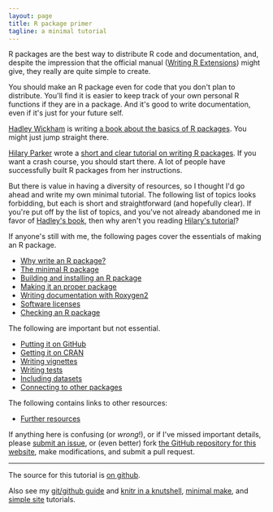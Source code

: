 ```yaml
---
layout: page
title: R package primer
tagline: a minimal tutorial
---
```


R packages are the best way to distribute R code and documentation,
and, despite the impression that the official manual
([Writing R Extensions](http://cran.r-project.org/doc/manuals/r-release/R-exts.html))
might give, they really are quite simple to create.

You should make an R package even for code that you don't plan to
distribute. You'll find it is easier to keep track of your own
personal R functions if they are in a package. And it's good to write
documentation, even if it's just for your future self.

[Hadley Wickham](http://had.co.nz/) is writing
[a book about the basics of R packages](http://r-pkgs.had.co.nz/). You might just
jump straight there.

[Hilary Parker](http://hilaryparker.com) wrote a
[short and clear tutorial on writing R packages](http://hilaryparker.com/2014/04/29/writing-an-r-package-from-scratch/).
If you want a crash course, you should start there. A lot of people
have successfully built R packages from her instructions.

But there is value in having a diversity of
resources, so I thought I'd go ahead and write my own minimal tutorial.
The following list of topics looks forbidding, but each is short and
straightforward (and hopefully clear). If you're put off by the list
of topics,
and you've not already abandoned me in favor of
[Hadley's book](http://r-pkgs.had.co.nz/), then why aren't you reading
[Hilary's tutorial](http://hilaryparker.com/2014/04/29/writing-an-r-package-from-scratch/)?

If anyone's still with me, the following pages cover the essentials of
making an R package.

- [Why write an R package?](pages/why.html)
- [The minimal R package](pages/minimal.html)
- [Building and installing an R package](pages/build.html)
- [Making it an proper package](pages/proper.html)
- [Writing documentation with Roxygen2](pages/docs.html)
- [Software licenses](pages/licenses.html)
- [Checking an R package](pages/check.html)

The following are important but not essential.

- [Putting it on GitHub](pages/github.html)
- [Getting it on CRAN](pages/cran.html)
- [Writing vignettes](pages/vignettes.html)
- [Writing tests](pages/tests.html)
- [Including datasets](pages/data.html)
- [Connecting to other packages](pages/depends.html)

The following contains links to other resources:

- [Further resources](pages/resources.html)

If anything here is confusing (or _wrong_!), or if I've missed
important details, please
[submit an issue](https://github.com/kbroman/pkg_primer/issues), or (even
better) fork [the GitHub repository for this website](http://github.com/kbroman/pkg_primer),
make modifications, and submit a pull request.

---

The source for this tutorial is [on github](http://github.com/kbroman/pkg_primer).

Also see my
[git/github guide](http://kbroman.org/github_tutorial) and
[knitr in a knutshell](http://kbroman.org/knitr_knutshell),
[minimal make](http://kbroman.org/minimal_make),
and [simple site](http://kbroman.org/simple_site) tutorials.
